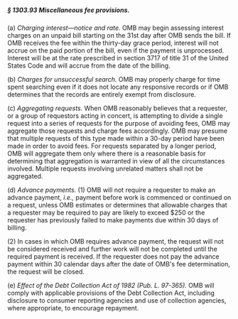 ##### § 1303.93 Miscellaneous fee provisions. #####

(a) *Charging interest—notice and rate.* OMB may begin assessing interest charges on an unpaid bill starting on the 31st day after OMB sends the bill. If OMB receives the fee within the thirty-day grace period, interest will not accrue on the paid portion of the bill, even if the payment is unprocessed. Interest will be at the rate prescribed in section 3717 of title 31 of the United States Code and will accrue from the date of the billing.

(b) *Charges for unsuccessful search.* OMB may properly charge for time spent searching even if it does not locate any responsive records or if OMB determines that the records are entirely exempt from disclosure.

(c) *Aggregating requests.* When OMB reasonably believes that a requester, or a group of requestors acting in concert, is attempting to divide a single request into a series of requests for the purpose of avoiding fees, OMB may aggregate those requests and charge fees accordingly. OMB may presume that multiple requests of this type made within a 30-day period have been made in order to avoid fees. For requests separated by a longer period, OMB will aggregate them only where there is a reasonable basis for determining that aggregation is warranted in view of all the circumstances involved. Multiple requests involving unrelated matters shall not be aggregated.

(d) *Advance payments.* (1) OMB will not require a requester to make an advance payment, *i.e.,* payment before work is commenced or continued on a request, unless OMB estimates or determines that allowable charges that a requester may be required to pay are likely to exceed $250 or the requester has previously failed to make payments due within 30 days of billing.

(2) In cases in which OMB requires advance payment, the request will not be considered received and further work will not be completed until the required payment is received. If the requester does not pay the advance payment within 30 calendar days after the date of OMB's fee determination, the request will be closed.

(e) *Effect of the Debt Collection Act of 1982 (Pub. L. 97-365).* OMB will comply with applicable provisions of the Debt Collection Act, including disclosure to consumer reporting agencies and use of collection agencies, where appropriate, to encourage repayment.